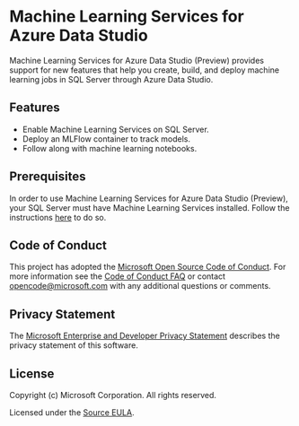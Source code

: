# Machine Learning Services for Azure Data Studio # 
Machine Learning Services for Azure Data Studio (Preview) provides support for new features that help you create, build, and deploy machine learning jobs in SQL Server through Azure Data Studio.

## Features ##
* Enable Machine Learning Services on SQL Server.
* Deploy an MLFlow container to track models.
* Follow along with machine learning notebooks.

## Prerequisites ##
In order to use Machine Learning Services for Azure Data Studio (Preview), your SQL Server must have Machine Learning Services installed. Follow the instructions [here](https://docs.microsoft.com/sql/advanced-analytics/install/sql-machine-learning-services-windows-install?view=sql-server-ver15) to do so.

## Code of Conduct

This project has adopted the [Microsoft Open Source Code of Conduct](https://opensource.microsoft.com/codeofconduct/). For more information see the [Code of Conduct FAQ](https://opensource.microsoft.com/codeofconduct/faq/) or contact [opencode@microsoft.com](mailto:opencode@microsoft.com) with any additional questions or comments.

## Privacy Statement

The [Microsoft Enterprise and Developer Privacy Statement](https://privacy.microsoft.com/privacystatement) describes the privacy statement of this software.

## License

Copyright (c) Microsoft Corporation. All rights reserved.

Licensed under the [Source EULA](https://raw.githubusercontent.com/Microsoft/azuredatastudio/master/LICENSE.txt).




